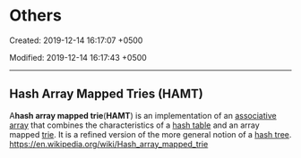 # Others

Created: 2019-12-14 16:17:07 +0500

Modified: 2019-12-14 16:17:43 +0500

---

## Hash Array Mapped Tries (HAMT)

A**hash array mapped trie**(**HAMT**) is an implementation of an [associative array](https://en.wikipedia.org/wiki/Associative_array) that combines the characteristics of a [hash table](https://en.wikipedia.org/wiki/Hash_table) and an array mapped [trie](https://en.wikipedia.org/wiki/Trie). It is a refined version of the more general notion of a [hash tree](https://en.wikipedia.org/wiki/Hash_tree_(persistent_data_structure)).
<https://en.wikipedia.org/wiki/Hash_array_mapped_trie>
